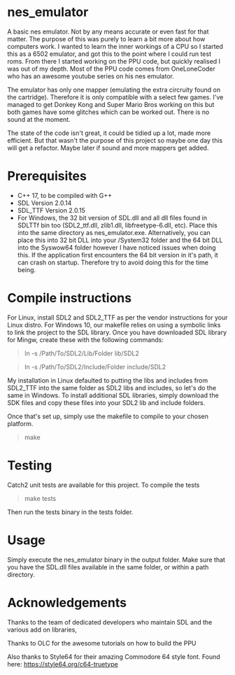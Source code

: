 # nes_emulator
A basic nes emulator. Not by any means accurate or even fast for that matter. The purpose of this was purely to learn a bit more about how computers work. I wanted to learn the inner workings of a CPU so I started this as a 6502 emulator, and got this to the point where I could run test roms. From there I started working on the PPU code, but quickly realised I was out of my depth. Most of the PPU code comes from OneLoneCoder who has an awesome youtube series on his nes emulator. 

The emulator has only one mapper (emulating the extra circruity found on the cartridge). Therefore it is only compatible with a select few games. I've managed to get Donkey Kong and Super Mario Bros working on this but both games have some glitches which can be worked out. There is no sound at the moment. 

The state of the code isn't great, it could be tidied up a lot, made more efficient. But that wasn't the purpose of this project so maybe one day this will get a refactor. Maybe later if sound and more mappers get added.

# Prerequisites

- C++ 17, to be compiled with G++
- SDL Version 2.0.14 
- SDL_TTF Version 2.0.15
- For Windows, the 32 bit version of SDL.dll and all dll files found in SDLTTf bin too (SDL2_ttf.dll, zlib1.dll, libfreetype-6.dll, etc). Place this into the same directory as nes_emulator.exe. Alternatively, you can place this into 32 bit DLL into your /System32 folder and the 64 bit DLL into the Syswow64 folder however I have noticed issues when doing this. If the application first encounters the 64 bit version in it's path, it can crash on startup. Therefore try to avoid doing this for the time being.  

# Compile instructions

For Linux, install SDL2 and SDL2_TTF as per the vendor instructions for your Linux distro.
For Windows 10, our makefile relies on using a symbolic links to link the project to the SDL library. Once you have downloaded SDL library for Mingw, create these with the following commands: 

>  ln -s /Path/To/SDL2/Lib/Folder lib/SDL2

>  ln -s /Path/To/SDL2/Include/Folder include/SDL2

My installation in Linux defaulted to putting the libs and includes from SDL2_TTF into the same folder as SDL2 libs and includes, so let's do the same in Windows. To install additional SDL libraries, simply download the SDK files and copy these files into your SDL2 lib and include folders. 

Once that's set up, simply use the makefile to compile to your chosen platform. 
> make

# Testing

Catch2 unit tests are available for this project. To compile the tests
> make tests

Then run the tests binary in the tests folder. 

# Usage

Simply execute the nes_emulator binary in the output folder. Make sure that you have the SDL.dll files available in the same folder, or within a path directory. 

# Acknowledgements

Thanks to the team of dedicated developers who maintain SDL and the various add on libraries,

Thanks to OLC for the awesome tutorials on how to build the PPU

Also thanks to Style64 for their amazing Commodore 64 style font. Found here: https://style64.org/c64-truetype

